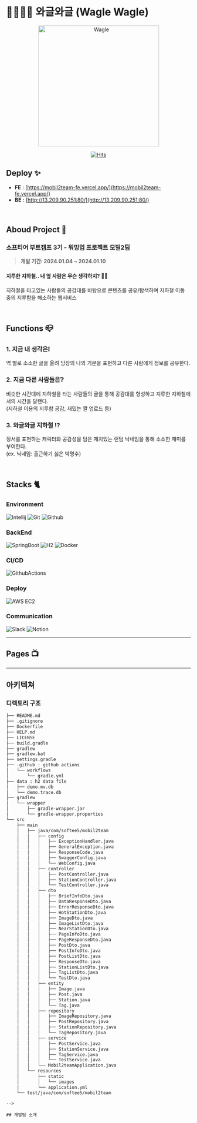 # 👨‍👩‍👧‍👦 와글와글 (Wagle Wagle)

<div align="center">
<img width="329" alt="Wagle" src=".png">

[![Hits](https://hits.seeyoufarm.com/api/count/incr/badge.svg?url=https%3A%2F%2Fgithub.com%2Fsofteerbootcamp-3nd%2Fsoftee5-mobil2team-BE&count_bg=%23203A40&title_bg=%23BCC1CD&icon=&icon_color=%23FFFFFF&title=hits&edge_flat=true)](https://hits.seeyoufarm.com)

</div>


## Deploy ✨
- **FE** : [https://mobil2team-fe.vercel.app/](https://mobil2team-fe.vercel.app/)<br>
- **BE** : [http://13.209.90.251:80/](http://13.209.90.251:80/)<br>

<br/>

## Aboud Project 🚋
### **소프티어 부트캠프 3기 - 워밍업 프로젝트 모빌2팀**
> **개발 기간: 2024.01.04 ~ 2024.01.10**

#### 지루한 지하철.. 내 옆 사람은 무슨 생각하지? 🤔💭
지하철을 타고있는 사람들의 공감대를 바탕으로 콘텐츠를 공유/탐색하며 지하철 이동 중의 지루함을 해소하는 웹서비스

<br/>

## Functions 📪
### 1. 지금 내 생각은❕
역 별로 소소한 글을 올려 당장의 나의 기분을 표현하고 다른 사람에게 정보를 공유한다.
### 2. 지금 다른 사람들은❔
비슷한 시간대에 지하철을 타는 사람들의 글을 통해 공감대를 형성하고 지루한 지하철에서의 시간을 달랜다. 
<br/>(지하철 이용의 지루함 공감, 재밌는 짤 업로드 등)
### 3. 와글와글 지하철 ⁉️
정서를 표현하는 캐릭터와 공감성을 담은 재치있는 랜덤 닉네임을 통해 소소한 재미를 부여한다. 
<br/>(ex. 닉네임: 출근하기 싫은 박명수)

<br/>

## Stacks 🐈

### Environment
![Intellij](https://img.shields.io/badge/Intellijidea-000000?style=for-the-badge&logo=intellijidea&logoColor=white)
![Git](https://img.shields.io/badge/Git-F05032?style=for-the-badge&logo=Git&logoColor=white)
![Github](https://img.shields.io/badge/GitHub-181717?style=for-the-badge&logo=GitHub&logoColor=white)             

### BackEnd
![SpringBoot](https://img.shields.io/badge/Springboot-6DB33F?style=for-the-badge&logo=Springboot&logoColor=white)
![H2](https://img.shields.io/badge/H2-4479A1?style=for-the-badge&logo=H2&logoColor=white)
![Docker](https://img.shields.io/badge/Docker-2496ED?style=for-the-badge&logo=Docker&logoColor=white)

### CI/CD
![GithubActions](https://img.shields.io/badge/Github_Actions-2088FF?style=for-the-badge&logo=githubactions&logoColor=white)

### Deploy
![AWS EC2](https://img.shields.io/badge/AWS_EC2-FF9900?style=for-the-badge&logo=amazonec2&logoColor=white)

### Communication
![Slack](https://img.shields.io/badge/Slack-4A154B?style=for-the-badge&logo=Slack&logoColor=white)
![Notion](https://img.shields.io/badge/Notion-000000?style=for-the-badge&logo=Notion&logoColor=white)

---
## Pages 📺

---
## 아키텍쳐

### 디렉토리 구조
```bash
├── README.md
├── .gitignore
├── Dockerfile
├── HELP.md
├── LICENSE
├── build.gradle
├── gradlew
├── gradlew.bat
├── settings.gradle
├── .github : github actions
│   └── workflows
│       └── gradle.yml
├── data : h2 data file
│   ├── demo.mv.db
│   └── demo.trace.db
├── gradlew
│   └── wrapper
│       ├── gradle-wrapper.jar
│       └── gradle-wrapper.properties
└── src
    ├── main
    │   ├── java/com/softee5/mobil2team
    │   │   ├── config
    │   │   │   ├── ExceptionHandler.java
    │   │   │   ├── GeneralException.java
    │   │   │   ├── ResponseCode.java
    │   │   │   ├── SwaggerConfig.java
    │   │   │   └── WebConfig.java
    │   │   ├── controller
    │   │   │   ├── PostController.java
    │   │   │   ├── StationController.java
    │   │   │   └── TestController.java
    │   │   ├── dto
    │   │   │   ├── BriefInfoDto.java
    │   │   │   ├── DataResponseDto.java
    │   │   │   ├── ErrorResponseDto.java
    │   │   │   ├── HotStationDto.java
    │   │   │   ├── ImageDto.java
    │   │   │   ├── ImageListDto.java
    │   │   │   ├── NearStationDto.java
    │   │   │   ├── PageInfoDto.java
    │   │   │   ├── PageResponseDto.java
    │   │   │   ├── PostDto.java
    │   │   │   ├── PostInfoDto.java
    │   │   │   ├── PostListDto.java
    │   │   │   ├── ResponseDto.java
    │   │   │   ├── StationListDto.java
    │   │   │   ├── TagListDto.java
    │   │   │   └── TestDto.java
    │   │   ├── entity
    │   │   │   ├── Image.java
    │   │   │   ├── Post.java
    │   │   │   ├── Station.java
    │   │   │   └── Tag.java
    │   │   ├── repository
    │   │   │   ├── ImageRepository.java
    │   │   │   ├── PostRepository.java
    │   │   │   ├── StationRepository.java
    │   │   │   └── TagRepository.java
    │   │   ├── service
    │   │   │   ├── PostService.java
    │   │   │   ├── StationService.java
    │   │   │   ├── TagService.java
    │   │   │   └── TestService.java
    │   │   └── Mobil2teamApplication.java
    │   └── resources
    │       ├── static
    │       │   └── images
    │       └── application.yml
    └── test/java/com/softee5/mobil2team

```

```
-->

## 개발팀 소개

